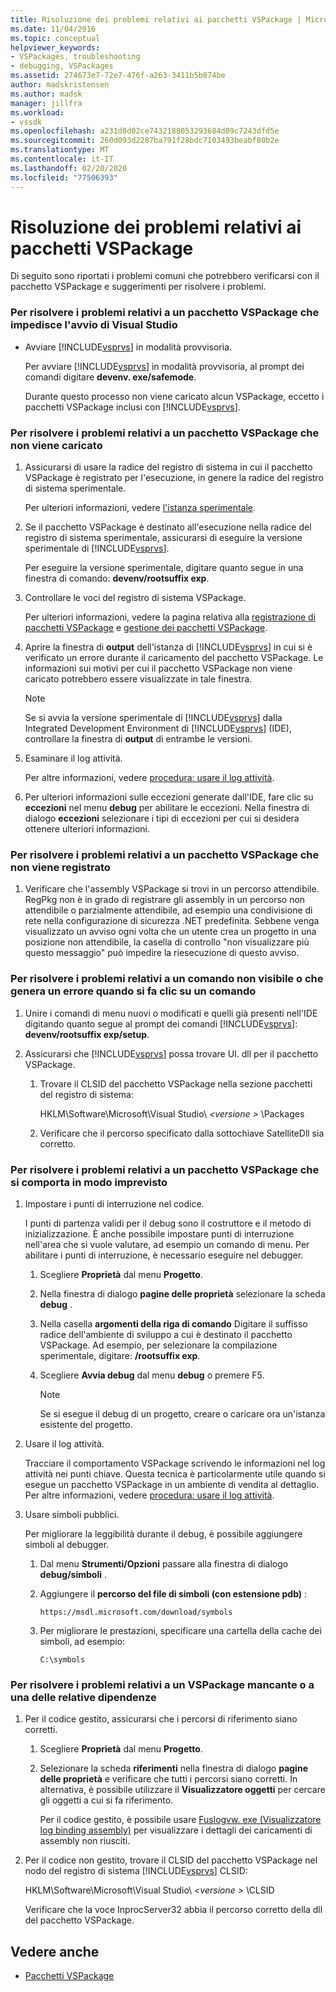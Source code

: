 ```yaml
---
title: Risoluzione dei problemi relativi ai pacchetti VSPackage | Microsoft Docs
ms.date: 11/04/2016
ms.topic: conceptual
helpviewer_keywords:
- VSPackages, troubleshooting
- debugging, VSPackages
ms.assetid: 274673e7-72e7-476f-a263-3411b5b874be
author: madskristensen
ms.author: madsk
manager: jillfra
ms.workload:
- vssdk
ms.openlocfilehash: a231d8d02ce7432188053293684d09c7243dfd5e
ms.sourcegitcommit: 260d093d2287ba791f28bdc7103493beabf80b2e
ms.translationtype: MT
ms.contentlocale: it-IT
ms.lasthandoff: 02/20/2020
ms.locfileid: "77506393"
---
```

# <a name="troubleshooting-vspackages"></a>Risoluzione dei problemi relativi ai pacchetti VSPackage
Di seguito sono riportati i problemi comuni che potrebbero verificarsi con il pacchetto VSPackage e suggerimenti per risolvere i problemi.

### <a name="to-troubleshoot-a-vspackage-that-keeps-visual-studio-from-starting"></a>Per risolvere i problemi relativi a un pacchetto VSPackage che impedisce l'avvio di Visual Studio

- Avviare [!INCLUDE[vsprvs](../code-quality/includes/vsprvs_md.md)] in modalità provvisoria.

   Per avviare [!INCLUDE[vsprvs](../code-quality/includes/vsprvs_md.md)] in modalità provvisoria, al prompt dei comandi digitare **devenv. exe/safemode**.

   Durante questo processo non viene caricato alcun VSPackage, eccetto i pacchetti VSPackage inclusi con [!INCLUDE[vsprvs](../code-quality/includes/vsprvs_md.md)].

### <a name="to-troubleshoot-a-vspackage-that-does-not-load"></a>Per risolvere i problemi relativi a un pacchetto VSPackage che non viene caricato

1. Assicurarsi di usare la radice del registro di sistema in cui il pacchetto VSPackage è registrato per l'esecuzione, in genere la radice del registro di sistema sperimentale.

    Per ulteriori informazioni, vedere [l'istanza sperimentale](../extensibility/the-experimental-instance.md).

2. Se il pacchetto VSPackage è destinato all'esecuzione nella radice del registro di sistema sperimentale, assicurarsi di eseguire la versione sperimentale di [!INCLUDE[vsprvs](../code-quality/includes/vsprvs_md.md)].

    Per eseguire la versione sperimentale, digitare quanto segue in una finestra di comando: **devenv/rootsuffix exp**.

3. Controllare le voci del registro di sistema VSPackage.

    Per ulteriori informazioni, vedere la pagina relativa alla [registrazione di pacchetti VSPackage](registering-and-unregistering-vspackages.md) e [gestione dei pacchetti VSPackage](../extensibility/managing-vspackages.md).

4. Aprire la finestra di **output** dell'istanza di [!INCLUDE[vsprvs](../code-quality/includes/vsprvs_md.md)] in cui si è verificato un errore durante il caricamento del pacchetto VSPackage. Le informazioni sui motivi per cui il pacchetto VSPackage non viene caricato potrebbero essere visualizzate in tale finestra.

   > [!NOTE]
   > Se si avvia la versione sperimentale di [!INCLUDE[vsprvs](../code-quality/includes/vsprvs_md.md)] dalla Integrated Development Environment di [!INCLUDE[vsprvs](../code-quality/includes/vsprvs_md.md)] (IDE), controllare la finestra di **output** di entrambe le versioni.

5. Esaminare il log attività.

    Per altre informazioni, vedere [procedura: usare il log attività](../extensibility/how-to-use-the-activity-log.md).

6. Per ulteriori informazioni sulle eccezioni generate dall'IDE, fare clic su **eccezioni** nel menu **debug** per abilitare le eccezioni. Nella finestra di dialogo **eccezioni** selezionare i tipi di eccezioni per cui si desidera ottenere ulteriori informazioni.

### <a name="to-troubleshoot-a-vspackage-that-does-not-register"></a>Per risolvere i problemi relativi a un pacchetto VSPackage che non viene registrato

1. Verificare che l'assembly VSPackage si trovi in un percorso attendibile. RegPkg non è in grado di registrare gli assembly in un percorso non attendibile o parzialmente attendibile, ad esempio una condivisione di rete nella configurazione di sicurezza .NET predefinita. Sebbene venga visualizzato un avviso ogni volta che un utente crea un progetto in una posizione non attendibile, la casella di controllo "non visualizzare più questo messaggio" può impedire la riesecuzione di questo avviso.

### <a name="to-troubleshoot-a-command-that-is-not-visible-or-that-generates-an-error-when-you-click-a-command"></a>Per risolvere i problemi relativi a un comando non visibile o che genera un errore quando si fa clic su un comando

1. Unire i comandi di menu nuovi o modificati e quelli già presenti nell'IDE digitando quanto segue al prompt dei comandi [!INCLUDE[vsprvs](../code-quality/includes/vsprvs_md.md)]: **devenv/rootsuffix exp/setup**.

2. Assicurarsi che [!INCLUDE[vsprvs](../code-quality/includes/vsprvs_md.md)] possa trovare UI. dll per il pacchetto VSPackage.

   1. Trovare il CLSID del pacchetto VSPackage nella sezione pacchetti del registro di sistema:

        HKLM\Software\Microsoft\Visual Studio\\ *\<versione >* \Packages

   2. Verificare che il percorso specificato dalla sottochiave SatelliteDll sia corretto.

### <a name="to-troubleshoot-a-vspackage-that-behaves-unexpectedly"></a>Per risolvere i problemi relativi a un pacchetto VSPackage che si comporta in modo imprevisto

1. Impostare i punti di interruzione nel codice.

     I punti di partenza validi per il debug sono il costruttore e il metodo di inizializzazione. È anche possibile impostare punti di interruzione nell'area che si vuole valutare, ad esempio un comando di menu. Per abilitare i punti di interruzione, è necessario eseguire nel debugger.

    1. Scegliere **Proprietà** dal menu **Progetto**.

    2. Nella finestra di dialogo **pagine delle proprietà** selezionare la scheda **debug** .

    3. Nella casella **argomenti della riga di comando** Digitare il suffisso radice dell'ambiente di sviluppo a cui è destinato il pacchetto VSPackage. Ad esempio, per selezionare la compilazione sperimentale, digitare: **/rootsuffix exp**.

    4. Scegliere **Avvia debug** dal menu **debug** o premere F5.

        > [!NOTE]
        > Se si esegue il debug di un progetto, creare o caricare ora un'istanza esistente del progetto.

2. Usare il log attività.

     Tracciare il comportamento VSPackage scrivendo le informazioni nel log attività nei punti chiave. Questa tecnica è particolarmente utile quando si esegue un pacchetto VSPackage in un ambiente di vendita al dettaglio. Per altre informazioni, vedere [procedura: usare il log attività](../extensibility/how-to-use-the-activity-log.md).

3. Usare simboli pubblici.

     Per migliorare la leggibilità durante il debug, è possibile aggiungere simboli al debugger.

    1. Dal menu **Strumenti/Opzioni** passare alla finestra di dialogo **debug/simboli** .

    2. Aggiungere il **percorso del file di simboli (con estensione pdb)** :

         `https://msdl.microsoft.com/download/symbols`

    3. Per migliorare le prestazioni, specificare una cartella della cache dei simboli, ad esempio:

        ```
        C:\symbols
        ```

### <a name="to-troubleshoot-a-missing-vspackage-or-one-of-its-dependencies"></a>Per risolvere i problemi relativi a un VSPackage mancante o a una delle relative dipendenze

1. Per il codice gestito, assicurarsi che i percorsi di riferimento siano corretti.

   1. Scegliere **Proprietà** dal menu **Progetto**.

   2. Selezionare la scheda **riferimenti** nella finestra di dialogo **pagine delle proprietà** e verificare che tutti i percorsi siano corretti. In alternativa, è possibile utilizzare il **Visualizzatore oggetti** per cercare gli oggetti a cui si fa riferimento.

        Per il codice gestito, è possibile usare [Fuslogvw. exe (Visualizzatore log binding assembly)](/dotnet/framework/tools/fuslogvw-exe-assembly-binding-log-viewer) per visualizzare i dettagli dei caricamenti di assembly non riusciti.

2. Per il codice non gestito, trovare il CLSID del pacchetto VSPackage nel nodo del registro di sistema [!INCLUDE[vsprvs](../code-quality/includes/vsprvs_md.md)] CLSID:

    HKLM\Software\Microsoft\Visual Studio\\ *\<versione >* \CLSID

   Verificare che la voce InprocServer32 abbia il percorso corretto della dll del pacchetto VSPackage.

## <a name="see-also"></a>Vedere anche
- [Pacchetti VSPackage](../extensibility/internals/vspackages.md)